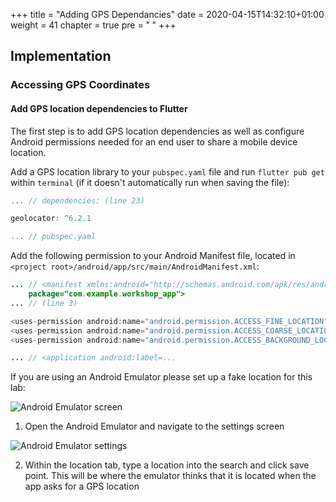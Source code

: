 +++
title = "Adding GPS Dependancies"
date = 2020-04-15T14:32:10+01:00
weight = 41
chapter = true
pre = "<b> </b>"
+++

## Implementation

### Accessing GPS Coordinates

#### Add GPS location dependencies to Flutter
The first step is to add GPS location dependencies as well as configure Android permissions needed for an end user to share a mobile device location.

Add a GPS location library to your ```pubspec.yaml``` file and run ```flutter pub get``` within ```terminal``` (if it doesn't automatically run when saving the file):

``` dart
... // dependencies: (line 23)

geolocator: ^6.2.1

... // pubspec.yaml
```

Add the following permission to your Android Manifest file, located in ```<project root>/android/app/src/main/AndroidManifest.xml```:

``` java
... // <manifest xmlns:android="http://schemas.android.com/apk/res/android"
    package="com.example.workshop_app">
... // (line 3)

<uses-permission android:name="android.permission.ACCESS_FINE_LOCATION" />
<uses-permission android:name="android.permission.ACCESS_COARSE_LOCATION" />
<uses-permission android:name="android.permission.ACCESS_BACKGROUND_LOCATION" />

... // <application android:label=...
```

If you are using an Android Emulator please set up a fake location for this lab:

![Android Emulator screen](/images/android-location-set-1.png)

1.  Open the Android Emulator and navigate to the settings screen

![Android Emulator settings](/images/android-location-set-2.png)

2. Within the location tab, type a location into the search and click save point. This will be where the emulator thinks that it is located when the app asks for a GPS location
